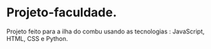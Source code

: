 # Projeto-faculdade.
Projeto feito para a ilha do combu usando as tecnologias :  JavaScript, HTML, CSS e Python.
